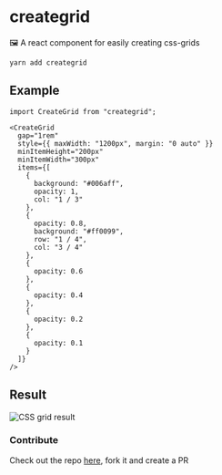 # creategrid

🖼 A react component for easily creating css-grids

    yarn add creategrid

## Example

```
import CreateGrid from "creategrid";

<CreateGrid
  gap="1rem"
  style={{ maxWidth: "1200px", margin: "0 auto" }}
  minItemHeight="200px"
  minItemWidth="300px"
  items={[
    {
      background: "#006aff",
      opacity: 1,
      col: "1 / 3"
    },
    {
      opacity: 0.8,
      background: "#ff0099",
      row: "1 / 4",
      col: "3 / 4"
    },
    {
      opacity: 0.6
    },
    {
      opacity: 0.4
    },
    {
      opacity: 0.2
    },
    {
      opacity: 0.1
    }
  ]}
/>
```

## Result

![CSS grid result](https://drive.google.com/uc?export=view&id=10XaF9czXSbdeai4s_45Y_qRHV7-bq3QJ "CSS grid result")

### Contribute

Check out the repo [here](https://github.com/albingroen/grid), fork it and create a PR
